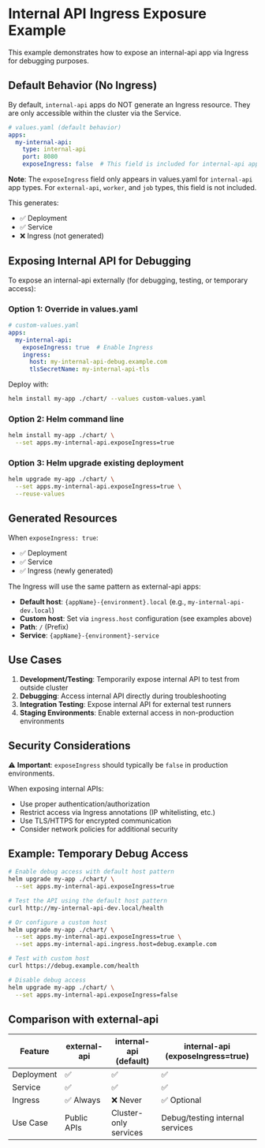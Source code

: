 # Internal API Ingress Exposure Example

This example demonstrates how to expose an internal-api app via Ingress for debugging purposes.

## Default Behavior (No Ingress)

By default, `internal-api` apps do NOT generate an Ingress resource. They are only accessible within the cluster via the Service.

```yaml
# values.yaml (default behavior)
apps:
  my-internal-api:
    type: internal-api
    port: 8080
    exposeIngress: false  # This field is included for internal-api apps
```

**Note**: The `exposeIngress` field only appears in values.yaml for `internal-api` app types. For `external-api`, `worker`, and `job` types, this field is not included.

This generates:
- ✅ Deployment
- ✅ Service
- ❌ Ingress (not generated)

## Exposing Internal API for Debugging

To expose an internal-api externally (for debugging, testing, or temporary access):

### Option 1: Override in values.yaml

```yaml
# custom-values.yaml
apps:
  my-internal-api:
    exposeIngress: true  # Enable Ingress
    ingress:
      host: my-internal-api-debug.example.com
      tlsSecretName: my-internal-api-tls
```

Deploy with:
```bash
helm install my-app ./chart/ --values custom-values.yaml
```

### Option 2: Helm command line

```bash
helm install my-app ./chart/ \
  --set apps.my-internal-api.exposeIngress=true
```

### Option 3: Helm upgrade existing deployment

```bash
helm upgrade my-app ./chart/ \
  --set apps.my-internal-api.exposeIngress=true \
  --reuse-values
```

## Generated Resources

When `exposeIngress: true`:
- ✅ Deployment
- ✅ Service
- ✅ Ingress (newly generated)

The Ingress will use the same pattern as external-api apps:
- **Default host**: `{appName}-{environment}.local` (e.g., `my-internal-api-dev.local`)
- **Custom host**: Set via `ingress.host` configuration (see examples above)
- **Path**: `/` (Prefix)
- **Service**: `{appName}-{environment}-service`

## Use Cases

1. **Development/Testing**: Temporarily expose internal API to test from outside cluster
2. **Debugging**: Access internal API directly during troubleshooting
3. **Integration Testing**: Expose internal API for external test runners
4. **Staging Environments**: Enable external access in non-production environments

## Security Considerations

⚠️ **Important**: `exposeIngress` should typically be `false` in production environments.

When exposing internal APIs:
- Use proper authentication/authorization
- Restrict access via Ingress annotations (IP whitelisting, etc.)
- Use TLS/HTTPS for encrypted communication
- Consider network policies for additional security

## Example: Temporary Debug Access

```bash
# Enable debug access with default host pattern
helm upgrade my-app ./chart/ \
  --set apps.my-internal-api.exposeIngress=true

# Test the API using the default host pattern
curl http://my-internal-api-dev.local/health

# Or configure a custom host
helm upgrade my-app ./chart/ \
  --set apps.my-internal-api.exposeIngress=true \
  --set apps.my-internal-api.ingress.host=debug.example.com

# Test with custom host
curl https://debug.example.com/health

# Disable debug access
helm upgrade my-app ./chart/ \
  --set apps.my-internal-api.exposeIngress=false
```

## Comparison with external-api

| Feature | external-api | internal-api (default) | internal-api (exposeIngress=true) |
|---------|-------------|------------------------|-----------------------------------|
| Deployment | ✅ | ✅ | ✅ |
| Service | ✅ | ✅ | ✅ |
| Ingress | ✅ Always | ❌ Never | ✅ Optional |
| Use Case | Public APIs | Cluster-only services | Debug/testing internal services |
